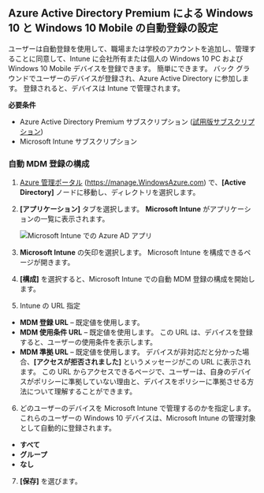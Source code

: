 ## <a name="set-up-windows-10-and-windows-10-mobile-automatic-enrollment-with-azure-active-directory-premium"></a>Azure Active Directory Premium による Windows 10 と Windows 10 Mobile の自動登録の設定

ユーザーは自動登録を使用して、職場または学校のアカウントを追加し、管理することに同意して、Intune に会社所有または個人の Windows 10 PC および Windows 10 Mobile デバイスを登録できます。 簡単にできます。 バック グラウンドでユーザーのデバイスが登録され、Azure Active Directory に参加します。 登録されると、デバイスは Intune で管理されます。

**必要条件**
- Azure Active Directory Premium サブスクリプション ([試用版サブスクリプション](http://go.microsoft.com/fwlink/?LinkID=816845))
- Microsoft Intune サブスクリプション


### <a name="configure-automatic-mdm-enrollment"></a>自動 MDM 登録の構成

1. [Azure 管理ポータル](https://portal.azure.com) (https://manage.WindowsAzure.com) で、**[Active Directory]** ノードに移動し、ディレクトリを選択します。

2. **[アプリケーション]** タブを選択します。 **Microsoft Intune** がアプリケーションの一覧に表示されます。

    ![Microsoft Intune での Azure AD アプリ](../media/aad-intune-app.png)

3. **Microsoft Intune** の矢印を選択します。 Microsoft Intune を構成できるページが開きます。

4. **[構成]** を選択すると、Microsoft Intune での自動 MDM 登録の構成を開始します。

5. Intune の URL 指定

  - **MDM 登録 URL** – 既定値を使用します。
  - **MDM 使用条件 URL** – 既定値を使用します。 この URL は、デバイスを登録すると、ユーザーの使用条件を表示します。
  - **MDM 準拠 URL** – 既定値を使用します。 デバイスが非対応だと分かった場合、**[アクセスが拒否されました]** というメッセージがこの URL に表示されます。 この URL からアクセスできるページで、ユーザーは、自身のデバイスがポリシーに準拠していない理由と、デバイスをポリシーに準拠させる方法について理解することができます。

6.  どのユーザーのデバイスを Microsoft Intune で管理するのかを指定します。 これらのユーザーの Windows 10 デバイスは、Microsoft Intune の管理対象として自動的に登録されます。

  - **すべて**
  - **グループ**
  - **なし**

7. **[保存]** を選びます。


<!--HONumber=Feb17_HO2-->


